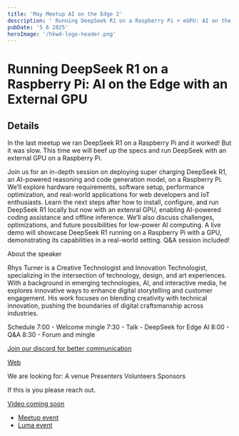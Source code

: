 ```yaml
---
title: 'May Meetup AI on the Edge 2'
description: ' Running DeepSeek R1 on a Raspberry Pi + eGPU: AI on the Edge 2'
pubDate: '5 6 2025'
heroImage: '/hkwd-logo-header.png'
---
```


# Running DeepSeek R1 on a Raspberry Pi: AI on the Edge with an External GPU
## Details

In the last meetup we ran DeepSeek R1 on a Raspberry Pi and it worked! But it was slow. This time we will beef up the specs and run DeepSeek with an external GPU on a Raspberry Pi.

Join us for an in-depth session on deploying super charging DeepSeek R1, an AI-powered reasoning and code generation model, on a Raspberry Pi. We’ll explore hardware requirements, software setup, performance optimization, and real-world applications for web developers and IoT enthusiasts. Learn the next steps after how to install, configure, and run DeepSeek R1 locally but now with an extenral GPU, enabling AI-powered coding assistance and offline inference. We’ll also discuss challenges, optimizations, and future possibilities for low-power AI computing. A live demo will showcase DeepSeek R1 running on a Raspberry Pi with a GPU, demonstrating its capabilities in a real-world setting. Q&A session included!

About the speaker

Rhys Turner is a Creative Technologist and Innovation Technologist, specializing in the intersection of technology, design, and art experiences. With a background in emerging technologies, AI, and interactive media, he explores innovative ways to enhance digital storytelling and customer engagement. His work focuses on blending creativity with technical innovation, pushing the boundaries of digital craftsmanship across industries.

Schedule
7:00 - Welcome mingle
7:30 - Talk - DeepSeek for Edge AI
8:00 - Q&A
8:30 - Forum and mingle

[Join our discord for better communication](https://discord.com/invite/k6zSjSZUUE)

[Web](https://hkwebdev.com/)

We are looking for: A venue Presenters Volunteers Sponsors

If this is you please reach out.

[Video coming soon]()

- [Meetup event](https://www.meetup.com/hk-web-dev/events/307174805/?eventOrigin=group_past_events)
- [Luma event](https://lu.ma/wtxj3tws)